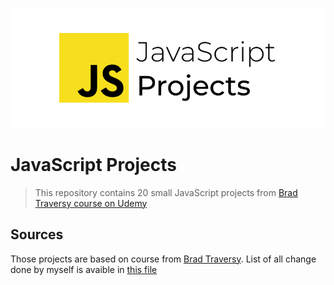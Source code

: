 ![What is this](cover.png)

# JavaScript Projects

> This repository contains 20 small JavaScript projects from [Brad Traversy course on Udemy](https://www.udemy.com/course/web-projects-with-vanilla-javascript/)






## Sources

Those projects are based on course from [Brad Traversy](https://www.udemy.com/course/web-projects-with-vanilla-javascript/).
List of all change done by myself is avaible in [this file](changes.md)
